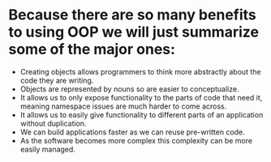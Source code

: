 # Because there are so many benefits to using OOP we will just summarize some of the major ones:

- Creating objects allows programmers to think more abstractly about the code they are writing.
- Objects are represented by nouns so are easier to conceptualize.
- It allows us to only expose functionality to the parts of code that need it, meaning namespace issues are much harder to come across.
- It allows us to easily give functionality to different parts of an application without duplication.
- We can build applications faster as we can reuse pre-written code.
- As the software becomes more complex this complexity can be more easily managed.
